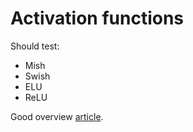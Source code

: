 # Activation functions

Should test:

- Mish
- Swish
- ELU
- ReLU

Good overview [article](https://toshibakamruzzaman.medium.com/most-important-11-activation-functions-how-to-choose-them-5f505a087664).
